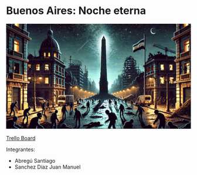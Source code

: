 # Buenos Aires: Noche eterna

<img src="bsas-noche-eterna.webp" />

[Trello Board](https://trello.com/b/BER336kD/e%CF%80cos-buenos-aires-noche-eterna)

Integrantes:
- Abregú Santiago
- Sanchez Díaz Juan Manuel
